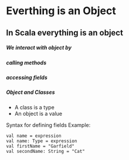 # Everthing is an Object
## In Scala everything is an object

##### We interact with object by
##### calling methods
##### accessing fields

##### Object and Classes
* A class is a type
* An object is a value

Syntax for defining fields
Example:
```
val name = expression
val name: Type = expression
val firstName = "Garfield"
val secondName: String = "Cat"
```